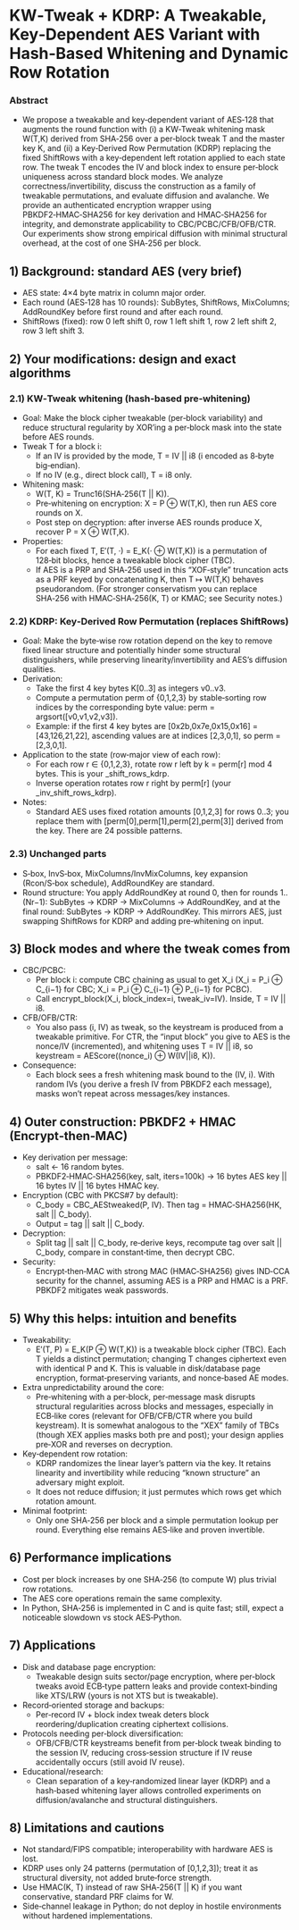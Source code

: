 
# KW‑Tweak + KDRP: A Tweakable, Key‑Dependent AES Variant with Hash‑Based Whitening and Dynamic Row Rotation

### Abstract
- We propose a tweakable and key‑dependent variant of AES‑128 that augments the round function with (i) a KW‑Tweak whitening mask W(T,K) derived from SHA‑256 over a per‑block tweak T and the master key K, and (ii) a Key‑Derived Row Permutation (KDRP) replacing the fixed ShiftRows with a key‑dependent left rotation applied to each state row. The tweak T encodes the IV and block index to ensure per‑block uniqueness across standard block modes. We analyze correctness/invertibility, discuss the construction as a family of tweakable permutations, and evaluate diffusion and avalanche. We provide an authenticated encryption wrapper using PBKDF2‑HMAC‑SHA256 for key derivation and HMAC‑SHA256 for integrity, and demonstrate applicability to CBC/PCBC/CFB/OFB/CTR. Our experiments show strong empirical diffusion with minimal structural overhead, at the cost of one SHA‑256 per block.

## 1) Background: standard AES (very brief)
- AES state: 4×4 byte matrix in column major order.
- Each round (AES‑128 has 10 rounds): SubBytes, ShiftRows, MixColumns; AddRoundKey before first round and after each round.
- ShiftRows (fixed): row 0 left shift 0, row 1 left shift 1, row 2 left shift 2, row 3 left shift 3.

## 2) Your modifications: design and exact algorithms
### 2.1) KW‑Tweak whitening (hash‑based pre‑whitening)
- Goal: Make the block cipher tweakable (per‑block variability) and reduce structural regularity by XOR’ing a per‑block mask into the state before AES rounds.
- Tweak T for a block i:
  - If an IV is provided by the mode, T = IV || i8 (i encoded as 8‑byte big‑endian).
  - If no IV (e.g., direct block call), T = i8 only.
- Whitening mask:
  - W(T, K) = Trunc16(SHA‑256(T || K)).
  - Pre‑whitening on encryption: X = P ⊕ W(T,K), then run AES core rounds on X.
  - Post step on decryption: after inverse AES rounds produce X, recover P = X ⊕ W(T,K).
- Properties:
  - For each fixed T, E′(T, ·) = E_K(· ⊕ W(T,K)) is a permutation of 128‑bit blocks, hence a tweakable block cipher (TBC).
  - If AES is a PRP and SHA‑256 used in this “XOF‑style” truncation acts as a PRF keyed by concatenating K, then T ↦ W(T,K) behaves pseudorandom. (For stronger conservatism you can replace SHA‑256 with HMAC‑SHA‑256(K, T) or KMAC; see Security notes.)

### 2.2) KDRP: Key‑Derived Row Permutation (replaces ShiftRows)
- Goal: Make the byte‑wise row rotation depend on the key to remove fixed linear structure and potentially hinder some structural distinguishers, while preserving linearity/invertibility and AES’s diffusion qualities.
- Derivation:
  - Take the first 4 key bytes K[0..3] as integers v0..v3.
  - Compute a permutation perm of {0,1,2,3} by stable‑sorting row indices by the corresponding byte value: perm = argsort([v0,v1,v2,v3]).
  - Example: if the first 4 key bytes are [0x2b,0x7e,0x15,0x16] = [43,126,21,22], ascending values are at indices [2,3,0,1], so perm = [2,3,0,1].
- Application to the state (row‑major view of each row):
  - For each row r ∈ {0,1,2,3}, rotate row r left by k = perm[r] mod 4 bytes. This is your _shift_rows_kdrp.
  - Inverse operation rotates row r right by perm[r] (your _inv_shift_rows_kdrp).
- Notes:
  - Standard AES uses fixed rotation amounts [0,1,2,3] for rows 0..3; you replace them with [perm[0],perm[1],perm[2],perm[3]] derived from the key. There are 24 possible patterns.

### 2.3) Unchanged parts
- S‑box, InvS‑box, MixColumns/InvMixColumns, key expansion (Rcon/S‑box schedule), AddRoundKey are standard.
- Round structure: You apply AddRoundKey at round 0, then for rounds 1..(Nr−1): SubBytes → KDRP → MixColumns → AddRoundKey, and at the final round: SubBytes → KDRP → AddRoundKey. This mirrors AES, just swapping ShiftRows for KDRP and adding pre‑whitening on input.

## 3) Block modes and where the tweak comes from
- CBC/PCBC:
  - Per block i: compute CBC chaining as usual to get X_i (X_i = P_i ⊕ C_{i−1} for CBC; X_i = P_i ⊕ C_{i−1} ⊕ P_{i−1} for PCBC).
  - Call encrypt_block(X_i, block_index=i, tweak_iv=IV). Inside, T = IV || i8.
- CFB/OFB/CTR:
  - You also pass (i, IV) as tweak, so the keystream is produced from a tweakable primitive. For CTR, the “input block” you give to AES is the nonce/IV (incremented), and whitening uses T = IV || i8, so keystream = AEScore((nonce_i) ⊕ W(IV||i8, K)).
- Consequence:
  - Each block sees a fresh whitening mask bound to the (IV, i). With random IVs (you derive a fresh IV from PBKDF2 each message), masks won’t repeat across messages/key instances.

## 4) Outer construction: PBKDF2 + HMAC (Encrypt‑then‑MAC)
- Key derivation per message:
  - salt ← 16 random bytes.
  - PBKDF2‑HMAC‑SHA256(key, salt, iters=100k) → 16 bytes AES key || 16 bytes IV || 16 bytes HMAC key.
- Encryption (CBC with PKCS#7 by default):
  - C_body = CBC_AEStweaked(P, IV). Then tag = HMAC‑SHA256(HK, salt || C_body).
  - Output = tag || salt || C_body.
- Decryption:
  - Split tag || salt || C_body, re‑derive keys, recompute tag over salt || C_body, compare in constant‑time, then decrypt CBC.
- Security:
  - Encrypt‑then‑MAC with strong MAC (HMAC‑SHA256) gives IND‑CCA security for the channel, assuming AES is a PRP and HMAC is a PRF. PBKDF2 mitigates weak passwords.

## 5) Why this helps: intuition and benefits
- Tweakability:
  - E′(T, P) = E_K(P ⊕ W(T,K)) is a tweakable block cipher (TBC). Each T yields a distinct permutation; changing T changes ciphertext even with identical P and K. This is valuable in disk/database page encryption, format‑preserving variants, and nonce‑based AE modes.
- Extra unpredictability around the core:
  - Pre‑whitening with a per‑block, per‑message mask disrupts structural regularities across blocks and messages, especially in ECB‑like cores (relevant for OFB/CFB/CTR where you build keystream). It is somewhat analogous to the “XEX” family of TBCs (though XEX applies masks both pre and post); your design applies pre‑XOR and reverses on decryption.
- Key‑dependent row rotation:
  - KDRP randomizes the linear layer’s pattern via the key. It retains linearity and invertibility while reducing “known structure” an adversary might exploit.
  - It does not reduce diffusion; it just permutes which rows get which rotation amount.
- Minimal footprint:
  - Only one SHA‑256 per block and a simple permutation lookup per round. Everything else remains AES‑like and proven invertible.


## 6) Performance implications
- Cost per block increases by one SHA‑256 (to compute W) plus trivial row rotations.
- The AES core operations remain the same complexity.
- In Python, SHA‑256 is implemented in C and is quite fast; still, expect a noticeable slowdown vs stock AES‑Python.

## 7) Applications
- Disk and database page encryption:
  - Tweakable design suits sector/page encryption, where per‑block tweaks avoid ECB‑type pattern leaks and provide context‑binding like XTS/LRW (yours is not XTS but is tweakable).
- Record‑oriented storage and backups:
  - Per‑record IV + block index tweak deters block reordering/duplication creating ciphertext collisions.
- Protocols needing per‑block diversification:
  - OFB/CFB/CTR keystreams benefit from per‑block tweak binding to the session IV, reducing cross‑session structure if IV reuse accidentally occurs (still avoid IV reuse).
- Educational/research:
  - Clean separation of a key‑randomized linear layer (KDRP) and a hash‑based whitening layer allows controlled experiments on diffusion/avalanche and structural distinguishers.

## 8) Limitations and cautions
- Not standard/FIPS compatible; interoperability with hardware AES is lost.
- KDRP uses only 24 patterns (permutation of [0,1,2,3]); treat it as structural diversity, not added brute‑force strength.
- Use HMAC(K, T) instead of raw SHA‑256(T || K) if you want conservative, standard PRF claims for W.
- Side‑channel leakage in Python; do not deploy in hostile environments without hardened implementations.